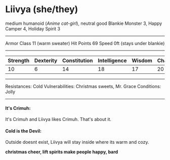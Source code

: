 # Liivya (she/they)
medium humanoid (_Anime cat-girl_), neutral good
Blankie Monster 3, Happy Camper 4, Holiday Spirit 3

-------------------------------------------------------------------------------

Armor Class 11 (warm sweater)
Hit Points 69 
Speed 0ft (stays under blankie)

--------------------------------------------------------------------------


| Strength | Dexterity | Constitution | Intelligence | Wisdom | Charisma |
| -------- | --------- | ------------ | ------------ | ------ | -------- |
|   10     |     6     |       14     |      18      |  17    |   20     |

-------------------------------------------------------------------------------

Resistances: Cold
Vulnerabilities: Christmas sweets, Mr. Grace
Conditions: Jolly

--------------------------------------------------------------------------

#### It's Crimuh:
It's Crimuh and Liivya likes Crimuh. That's about it.

#### Cold is the Devil:
Outside doesnt exist, Liivya will stay inside where its warm and cozy.

**christmas cheer, lift spirits make people happy, bard**
